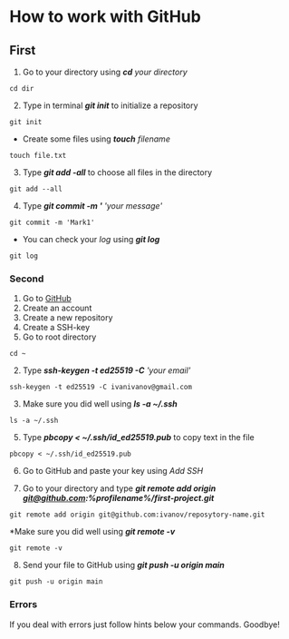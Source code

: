 # How to work with GitHub


## First


1. Go to your directory using **_cd_** _your directory_


```
cd dir
```


2. Type in terminal **_git init_** to initialize a repository

```
git init
```

  * Create some files using **_touch_** _filename_
  
  ```
  touch file.txt
  ```
  
  
3. Type **_git add -all_** to choose all files in the directory

```
git add --all
```


4. Type **_git commit -m '_** _'your message'_

```
git commit -m 'Mark1'
```


  * You can check your _log_ using **_git log_**
  
  
  ```
  git log
  ```


### Second


1. Go to [GitHub](github.com)
2. Create an account
3. Create a new repository
4. Create a SSH-key
  1. Go to root directory
  
  ```
  cd ~
  ```
  
  
  2. Type **_ssh-keygen -t ed25519 -C_** _'your email'_
  
  ```
  ssh-keygen -t ed25519 -C ivanivanov@gmail.com
  ```
  
  
  3. Make sure you did well using **_ls -a ~/.ssh_**
  
  ```
  ls -a ~/.ssh
  ```
  
  
5. Type **_pbcopy < ~/.ssh/id_ed25519.pub_** to copy text in the file


```
pbcopy < ~/.ssh/id_ed25519.pub
```


6. Go to GitHub and paste your key using _Add SSH_


7. Go to your directory and type **_git remote add origin git@github.com:%profilename%/first-project.git_**


```
git remote add origin git@github.com:ivanov/reposytory-name.git
```


  *Make sure you did well using **_git remote -v_**
  
  ```
  git remote -v
  ```
  
  
8. Send your file to GitHub using **_git push -u origin main_** 


```
git push -u origin main
```


### Errors

If you deal with errors just follow hints below your commands. Goodbye!




